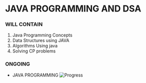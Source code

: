 # JAVA PROGRAMMING AND DSA

### WILL CONTAIN
1. Java Programming Concepts
2. Data Structures using JAVA
3. Algorithms Using java 
4. Solving CP problems

### ONGOING
- JAVA PROGRAMMING ![Progress](https://progress-bar.dev/71/)